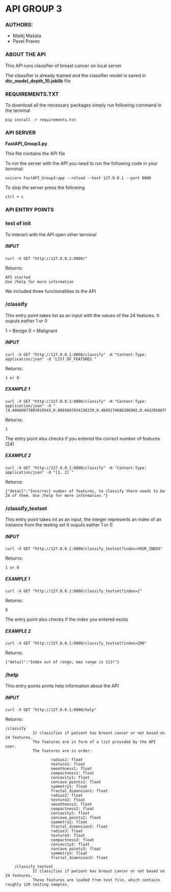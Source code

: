 # API GROUP 3
### AUTHORS:
- Matěj Mašata
- Pavel Pravec

### ABOUT THE API
This API runs classifier of breast cancer on local server

The classifier is already trained and the classifier model is saved in **dtc_model_depth_10.joblib** file

### REQUIREMENTS.TXT

To download all the necessary packages simply run following command in the terminal
```
pip install -r requirements.txt
```


### API SERVER

**FastAPI_Group3.py**

This file contains the API file

To run the server with the API you need to run the following code in your terminal:

```
uvicorn FastAPI_Group3:app --reload --host 127.0.0.1 --port 8000
```

To stop the server press the following 

```
ctrl + c
```

### API ENTRY POINTS

### test of init
To interact with the API open other terminal

##### INPUT
```
curl -X GET "http://127.0.0.1:8000/"
```
Returns:
```
API started 
Use /help for more information
```

We included three functionalities to the API


### /classify
This entry point takes *list* as an input with the values of the 24 features.
It ouputs eather 1 or 0

1 = Benign
0 = Malignant

##### INPUT
```
curl -X GET "http://127.0.0.1:8000/classify" -H "Content-Type: application/json" -d "LIST_OF_FEATURES "
```
Returns:
```
1 or 0
```

##### EXAMPLE 1
```
curl -X GET "http://127.0.0.1:8000/classify" -H "Content-Type: application/json" -d "[0.40460977803019543,0.8065607034156239,0.4845174686286902,0.4432856879946016,0.41026241799437674,0.4174453280318091,0.5207070707070707,0.3483572030328561,0.047220713380409195,0.20283769448373407,0.12346602304789747,0.17505332412052754,0.07295454545454545,0.19359727221064596,0.029056678111104836,0.08513328634799552,0.37566702241195293,1.0,0.773492702899029,0.513345169834386,0.45551118210862623,0.6920962199312715,0.3837965700768776,0.42870261052079234]"
```
Returns:
```
1
```

The entry point also checks if you entered the correct number of features (24)

##### EXAMPLE 2
```
curl -X GET "http://127.0.0.1:8000/classify" -H "Content-Type: application/json" -d "[1, 2] "
```
Returns:
```
{"detail":"Incorrect number of features, to classify there needs to be 24 of them. Use /help for more information."}
```

### /classify_testset
This entry point takes *int* as an input, the integer represents an index of an instance from the testing set
It ouputs eather 1 or 0

##### INPUT
```
curl -X GET "http://127.0.0.1:8000/classify_testset?index=YOUR_INDEX"

```
Returns:
```
1 or 0
```

##### EXAMPLE 1
```
curl -X GET "http://127.0.0.1:8000/classify_testset?index=2"
```
Returns:
```
0
```

The entry point also checks if the index you entered exists
##### EXAMPLE 2
```
curl -X GET "http://127.0.0.1:8000/classify_testset?index=200" 
```
Returns:
```
{"detail":"Index out of range, max range is 113!"}
```


### /help
This entry points prints help information about the API

##### INPUT
```
curl -X GET "http://127.0.0.1:8000/help"
```
Returns:
```
/classify
            It classifies if patient has breast cancer or not based on 24 features.
            The features are in form of a list provided by the API user.
            The features are in order:

                    radius1: float
                    texture1: float
                    smoothness1: float
                    compactness1: float
                    concavity1: float
                    concave_points1: float
                    symmetry1: float
                    fractal_dimension1: float
                    radius2: float
                    texture2: float
                    smoothness2: float
                    compactness2: float
                    concavity2: float
                    concave_points2: float
                    symmetry2: float
                    fractal_dimension2: float
                    radius3: float
                    texture3: float
                    compactness3: float
                    concavity3: float
                    concave_points3: float
                    symmetry3: float
                    fractal_dimension3: float

    /classify_testset
            It classifies if patient has breast cancer or not based on 24 features.
            These features are loaded from test file, which contains roughly 120 testing samples.
```
